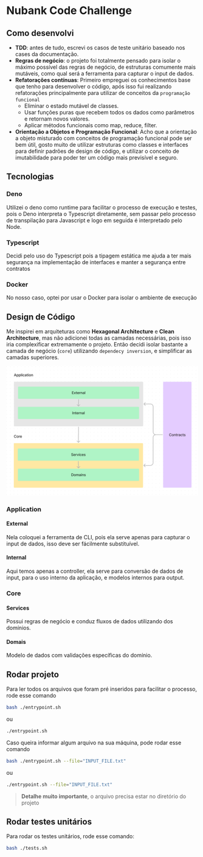 # Nubank Code Challenge

## Como desenvolvi
- **TDD**: antes de tudo, escrevi os casos de teste unitário baseado nos cases da documentação.
- **Regras de negócio**: o projeto foi totalmente pensado para isolar o máximo possível das regras de negócio, de estruturas comumente mais mutáveis, como qual será a ferramenta para capturar o input de dados.
- **Refatorações contínuas**: Primeiro empreguei os conhecimentos base que tenho para desenvolver o código, após isso fui realizando refatorações principalmente para utilizar de conceitos da `programação funcional`
  - Eliminar o estado mutável de classes.
  - Usar funções puras que recebem todos os dados como parâmetros e retornam novos valores.
  - Aplicar métodos funcionais como map, reduce, filter.
- **Orientação a Objetos e Programação Funcional**: Acho que a orientação a objeto misturado com conceitos de programação funcional pode ser bem útil, gosto muito de utilizar estruturas como classes e interfaces para definir padrões de design de código, e utilizar o conceito de imutabilidade para poder ter um código mais previsível e seguro.
  
## Tecnologias
### Deno
Utilizei o deno como runtime para facilitar o processo de execução e testes, pois o Deno interpreta o Typescript diretamente, sem passar pelo processo de transpilação para Javascript e logo em seguida é interpretado pelo Node.

### Typescript
Decidi pelo uso do Typescript pois a tipagem estática me ajuda a ter mais segurança na implementação de interfaces e manter a segurança entre contratos

### Docker
No nosso caso, optei por usar o Docker para isolar o ambiente de execução

## Design de Código
Me inspirei em arquiteturas como **Hexagonal Architecture** e **Clean Architecture**, mas não adicionei todas as camadas necessárias, pois isso iria complexificar extremamente o projeto.
Então decidi isolar bastante a camada de negócio (`core`) utilizando `dependecy inversion`, e simplificar as camadas superiores.

![High level system design](./docs/377293146-36ec9949-8f38-44bd-9d35-82f2370b371c.png)

### Application

#### External
Nela coloquei a ferramenta de CLI, pois ela serve apenas para capturar o input de dados, isso deve ser fácilmente substituível.

#### Internal
Aqui temos apenas a controller, ela serve para conversão de dados de input, para o uso interno da aplicação, e modelos internos para output.

### Core

#### Services
Possui regras de negócio e conduz fluxos de dados utilizando dos domínios.

#### Domais
Modelo de dados com validações específicas do domínio.

## Rodar projeto
Para ler todos os arquivos que foram pré inseridos para facilitar o processo, rode esse comando
```bash
bash ./entrypoint.sh
```

ou 

```bash
./entrypoint.sh
```

Caso queira informar algum arquivo na sua máquina, pode rodar esse comando
```bash
bash ./entrypoint.sh --file="INPUT_FILE.txt"
```

ou 

```bash
./entrypoint.sh --file="INPUT_FILE.txt"
```

> **Detalhe muito importante**, o arquivo precisa estar no diretório do projeto

## Rodar testes unitários

Para rodar os testes unitários, rode esse comando: 
```bash
bash ./tests.sh
```
